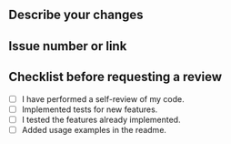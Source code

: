 ## Describe your changes

## Issue number or link

## Checklist before requesting a review
- [ ] I have performed a self-review of my code.
- [ ] Implemented tests for new features.
- [ ] I tested the features already implemented.
- [ ] Added usage examples in the readme.
